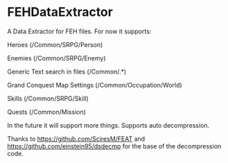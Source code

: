 # FEHDataExtractor

A Data Extractor for FEH files. For now it supports:

Heroes (/Common/SRPG/Person)

Enemies (/Common/SRPG/Enemy)

Generic Text search in files (/Common/.*)

Grand Conquest Map Settings (/Common/Occupation/World)

Skills (/Common/SRPG/Skill)

Quests (/Common/Mission)

In the future it will support more things. Supports auto decompression.

Thanks to https://github.com/SciresM/FEAT and https://github.com/einstein95/dsdecmp for the base of the decompression code.